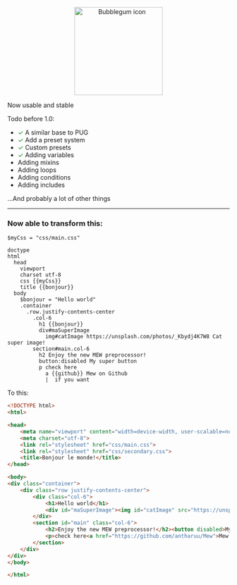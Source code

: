 <p align="center">
  <img width="200" src="https://i.postimg.cc/XJZbJQRp/Logo.png" alt="Bubblegum icon">
</p>

Now usable and stable

Todo before 1.0:
- <span style="color:green">✓</span> A similar base to PUG 
- <span style="color:green">✓</span> Add a preset system
- <span style="color:green">✓</span> Custom presets
- <span style="color:green">✓</span> Adding variables
- Adding mixins
- Adding loops
- Adding conditions
- Adding includes

...And probably a lot of other things

--- 

### Now able to transform this:

```pug
$myCss = "css/main.css"

doctype
html
  head
    viewport
    charset utf-8
    css {{myCss}}
    title {{bonjour}}
  body
    $bonjour = "Hello world"
    .container
      .row.justify-contents-center
        .col-6
          h1 {{bonjour}}
          div#maSuperImage
            img#catImage https://unsplash.com/photos/_Kbydj4K7W8 Cat super image!
        section#main.col-6
          h2 Enjoy the new MEW preprocessor!
          button:disabled My super button
          p check here
            a {{github}} Mew on Github
            |  if you want
```
To this:

```html
<!DOCTYPE html>
<html>

<head>
    <meta name="viewport" content="width=device-width, user-scalable=no, initial-scale=1.0, maximum-scale=1.0, minimum-scale=1.0">
    <meta charset="utf-8">
    <link rel="stylesheet" href="css/main.css">
    <link rel="stylesheet" href="css/secondary.css">
    <title>Bonjour le monde!</title>
</head>

<body>
<div class="container">
    <div class="row justify-contents-center">
        <div class="col-6">
            <h1>Hello world</h1>
            <div id="maSuperImage"><img id="catImage" src="https://unsplash.com/photos/_Kbydj4K7W8" alt="Cat super image!"></div>
        </div>
        <section id="main" class="col-6">
            <h2>Enjoy the new MEW preprocessor!</h2><button disabled>My super button</button>
            <p>check here<a href="https://github.com/antharuu/Mew">Mew on Github</a> if you want</p>
        </section>
    </div>
</div>
</body>

</html>
```